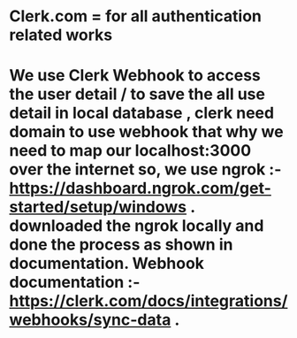 # Clerk.com = for all authentication related works
# We use Clerk Webhook to access the user detail / to save the all use detail in local database , clerk need domain to use webhook that why we need to map our localhost:3000 over the internet so, we use ngrok :- https://dashboard.ngrok.com/get-started/setup/windows . downloaded the ngrok locally and done the process as shown in documentation. Webhook documentation :- https://clerk.com/docs/integrations/webhooks/sync-data .